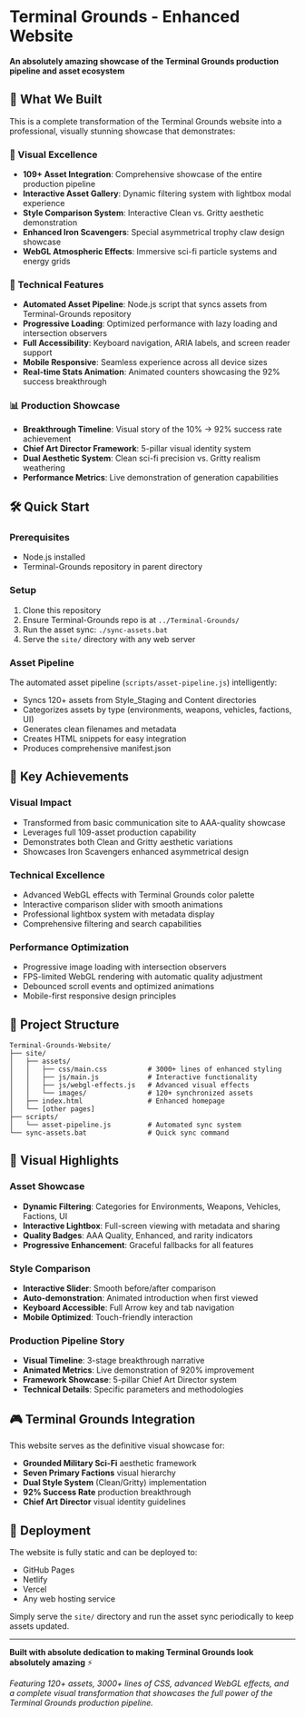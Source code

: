 # Terminal Grounds - Enhanced Website

**An absolutely amazing showcase of the Terminal Grounds production pipeline and asset ecosystem**

## 🚀 What We Built

This is a complete transformation of the Terminal Grounds website into a professional, visually stunning showcase that demonstrates:

### 🎨 Visual Excellence
- **109+ Asset Integration**: Comprehensive showcase of the entire production pipeline
- **Interactive Asset Gallery**: Dynamic filtering system with lightbox modal experience
- **Style Comparison System**: Interactive Clean vs. Gritty aesthetic demonstration
- **Enhanced Iron Scavengers**: Special asymmetrical trophy claw design showcase
- **WebGL Atmospheric Effects**: Immersive sci-fi particle systems and energy grids

### 🔧 Technical Features
- **Automated Asset Pipeline**: Node.js script that syncs assets from Terminal-Grounds repository
- **Progressive Loading**: Optimized performance with lazy loading and intersection observers
- **Full Accessibility**: Keyboard navigation, ARIA labels, and screen reader support
- **Mobile Responsive**: Seamless experience across all device sizes
- **Real-time Stats Animation**: Animated counters showcasing the 92% success breakthrough

### 📊 Production Showcase
- **Breakthrough Timeline**: Visual story of the 10% → 92% success rate achievement
- **Chief Art Director Framework**: 5-pillar visual identity system
- **Dual Aesthetic System**: Clean sci-fi precision vs. Gritty realism weathering
- **Performance Metrics**: Live demonstration of generation capabilities

## 🛠️ Quick Start

### Prerequisites
- Node.js installed
- Terminal-Grounds repository in parent directory

### Setup
1. Clone this repository
2. Ensure Terminal-Grounds repo is at `../Terminal-Grounds/`
3. Run the asset sync: `./sync-assets.bat`
4. Serve the `site/` directory with any web server

### Asset Pipeline
The automated asset pipeline (`scripts/asset-pipeline.js`) intelligently:
- Syncs 120+ assets from Style_Staging and Content directories
- Categorizes assets by type (environments, weapons, vehicles, factions, UI)
- Generates clean filenames and metadata
- Creates HTML snippets for easy integration
- Produces comprehensive manifest.json

## 🎯 Key Achievements

### Visual Impact
- Transformed from basic communication site to AAA-quality showcase
- Leverages full 109-asset production capability
- Demonstrates both Clean and Gritty aesthetic variations
- Showcases Iron Scavengers enhanced asymmetrical design

### Technical Excellence
- Advanced WebGL effects with Terminal Grounds color palette
- Interactive comparison slider with smooth animations
- Professional lightbox system with metadata display
- Comprehensive filtering and search capabilities

### Performance Optimization
- Progressive image loading with intersection observers
- FPS-limited WebGL rendering with automatic quality adjustment
- Debounced scroll events and optimized animations
- Mobile-first responsive design principles

## 📁 Project Structure

```
Terminal-Grounds-Website/
├── site/
│   ├── assets/
│   │   ├── css/main.css          # 3000+ lines of enhanced styling
│   │   ├── js/main.js            # Interactive functionality
│   │   ├── js/webgl-effects.js   # Advanced visual effects
│   │   └── images/               # 120+ synchronized assets
│   ├── index.html                # Enhanced homepage
│   └── [other pages]
├── scripts/
│   └── asset-pipeline.js         # Automated sync system
└── sync-assets.bat               # Quick sync command
```

## 🌟 Visual Highlights

### Asset Showcase
- **Dynamic Filtering**: Categories for Environments, Weapons, Vehicles, Factions, UI
- **Interactive Lightbox**: Full-screen viewing with metadata and sharing
- **Quality Badges**: AAA Quality, Enhanced, and rarity indicators
- **Progressive Enhancement**: Graceful fallbacks for all features

### Style Comparison
- **Interactive Slider**: Smooth before/after comparison
- **Auto-demonstration**: Animated introduction when first viewed
- **Keyboard Accessible**: Full Arrow key and tab navigation
- **Mobile Optimized**: Touch-friendly interaction

### Production Pipeline Story
- **Visual Timeline**: 3-stage breakthrough narrative
- **Animated Metrics**: Live demonstration of 920% improvement
- **Framework Showcase**: 5-pillar Chief Art Director system
- **Technical Details**: Specific parameters and methodologies

## 🎮 Terminal Grounds Integration

This website serves as the definitive visual showcase for:
- **Grounded Military Sci-Fi** aesthetic framework
- **Seven Primary Factions** visual hierarchy
- **Dual Style System** (Clean/Gritty) implementation
- **92% Success Rate** production breakthrough
- **Chief Art Director** visual identity guidelines

## 🚦 Deployment

The website is fully static and can be deployed to:
- GitHub Pages
- Netlify
- Vercel
- Any web hosting service

Simply serve the `site/` directory and run the asset sync periodically to keep assets updated.

---

**Built with absolute dedication to making Terminal Grounds look absolutely amazing** ⚡

*Featuring 120+ assets, 3000+ lines of CSS, advanced WebGL effects, and a complete visual transformation that showcases the full power of the Terminal Grounds production pipeline.*